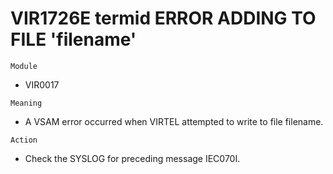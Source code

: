 # VIR1726E termid ERROR ADDING TO FILE 'filename'

`Module`
- VIR0017

`Meaning`
- A VSAM error occurred when VIRTEL attempted to write to file filename.

`Action`
- Check the SYSLOG for preceding message IEC070I.
